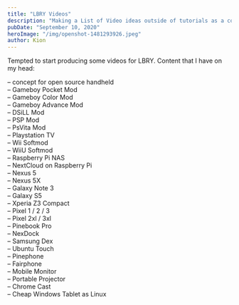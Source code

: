 ```yaml
---
title: "LBRY Videos"
description: "Making a List of Video ideas outside of tutorials as a concept more more content"
pubDate: "September 10, 2020"
heroImage: "/img/openshot-1481293926.jpeg"
author: Kion
---
```


Tempted to start producing some videos for LBRY. Content that I have on my head:

– concept for open source handheld  
– Gameboy Pocket Mod  
– Gameboy Color Mod  
– Gameboy Advance Mod  
– DSiLL Mod  
– PSP Mod  
– PsVita Mod  
– Playstation TV  
– Wii Softmod  
– WiiU Softmod  
– Raspberry Pi NAS  
– NextCloud on Raspberry Pi  
– Nexus 5  
– Nexus 5X  
– Galaxy Note 3  
– Galaxy S5  
– Xperia Z3 Compact  
– Pixel 1 / 2 / 3  
– Pixel 2xl / 3xl  
– Pinebook Pro  
– NexDock  
– Samsung Dex  
– Ubuntu Touch  
– Pinephone  
– Fairphone  
– Mobile Monitor  
– Portable Projector  
– Chrome Cast  
– Cheap Windows Tablet as Linux